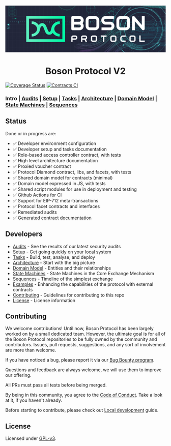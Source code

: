 [![banner](docs/images/banner.png)](https://bosonprotocol.io)

<h1 align="center">Boson Protocol V2</h1>

[![Coverage Status](https://coveralls.io/repos/github/bosonprotocol/boson-protocol-contracts/badge.svg)](https://coveralls.io/github/bosonprotocol/boson-protocol-contracts)
[![Contracts CI](https://github.com/bosonprotocol/boson-protocol-contracts/actions/workflows/ci.yaml/badge.svg)](https://github.com/bosonprotocol/boson-protocol-contracts/actions/workflows/ci.yaml)

### Intro | [Audits](docs/audits.md) | [Setup](docs/setup.md) | [Tasks](docs/tasks.md) | [Architecture](docs/architecture.md) | [Domain Model](docs/domain.md) | [State Machines](docs/state-machines.md) | [Sequences](docs/sequences.md)

## Status

Done or in progress are:

- ✅ Developer environment configuration
- ✅ Developer setup and tasks documentation
- ✅ Role-based access controller contract, with tests
- ✅ High level architecture documentation
- ✅ Proxied voucher contract
- ✅ Protocol Diamond contract, libs, and facets, with tests
- ✅ Shared domain model for contracts (minimal)
- ✅ Domain model expressed in JS, with tests
- ✅ Shared script modules for use in deployment and testing
- ✅ Github Actions for CI
- ✅ Support for EIP-712 meta-transactions
- ✅ Protocol facet contracts and interfaces
- ✅ Remediated audits
- ✅ Generated contract documentation

## Developers

- [Audits](docs/audits.md) - See the results of our latest security audits
- [Setup](docs/setup.md) - Get going quickly on your local system
- [Tasks](docs/tasks.md) - Build, test, analyse, and deploy
- [Architecture](docs/architecture.md) - Start with the big picture
- [Domain Model](docs/domain.md) - Entities and their relationships
- [State Machines](docs/state-machines.md) - State Machines in the Core Exchange Mechanism
- [Sequences](docs/sequences.md) - Timeline of the simplest exchange
- [Examples](docs/examples.md) - Enhancing the capabilities of the protocol with external contracts
- [Contributing](#contributing) - Guidelines for contributing to this repo
- [License](#license) - License information

## Contributing

We welcome contributions! Until now, Boson Protocol has been largely worked on by a small dedicated team. However, the ultimate goal is for all of the Boson Protocol repositories to be fully owned by the community and contributors. Issues, pull requests, suggestions, and any sort of involvement are more than welcome.

If you have noticed a bug, please report it via our [Bug Bounty program](https://github.com/bosonprotocol/community/blob/main/BugBountyProgram.md).

Questions and feedback are always welcome, we will use them to improve our offering.

All PRs must pass all tests before being merged.

By being in this community, you agree to the [Code of Conduct](/docs/code-of-conduct.md). Take a look at it, if you haven't already.

Before starting to contribute, please check out [Local development](/docs/local-development.md) guide.

## License

Licensed under [GPL-v3](LICENSE).
